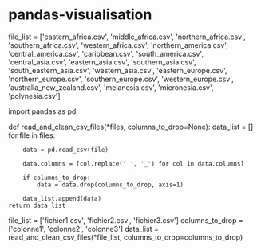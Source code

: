 # pandas-visualisation
file_list = ['eastern_africa.csv', 'middle_africa.csv', 'northern_africa.csv',
             'southern_africa.csv', 'western_africa.csv', 'northern_america.csv',
             'central_america.csv', 'caribbean.csv', 'south_america.csv', 'central_asia.csv',
             'eastern_asia.csv', 'southern_asia.csv', 'south_eastern_asia.csv',
             'western_asia.csv', 'eastern_europe.csv', 'northern_europe.csv',
             'southern_europe.csv', 'western_europe.csv', 'australia_new_zealand.csv',
             'melanesia.csv', 'micronesia.csv', 'polynesia.csv']

import pandas as pd

def read_and_clean_csv_files(*files, columns_to_drop=None):
    data_list = []
    for file in files:

        data = pd.read_csv(file)

        data.columns = [col.replace(' ', '_') for col in data.columns]

        if columns_to_drop:
            data = data.drop(columns_to_drop, axis=1)
     
        data_list.append(data)
    return data_list



file_list = ['fichier1.csv', 'fichier2.csv', 'fichier3.csv']
columns_to_drop = ['colonne1', 'colonne2', 'colonne3']
data_list = read_and_clean_csv_files(*file_list, columns_to_drop=columns_to_drop)

